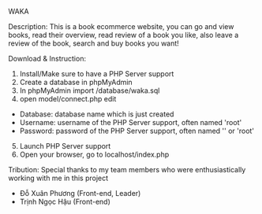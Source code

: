 ﻿WAKA

Description: This is a book ecommerce website, you can go and view books, read their overview, read review of a book you like, also leave a review of the book, search and buy books you want!

Download & Instruction:
1. Install/Make sure to have a PHP Server support
2. Create a database in phpMyAdmin
3. In phpMyAdmin import /database/waka.sql
4. open model/connect.php edit
- Database: database name which is just created
- Username: username of the PHP Server support, often named 'root'
- Password: password of the PHP Server support, often named '' or 'root'
5. Launch PHP Server support
6. Open your browser, go to localhost/index.php

Tribution:
Special thanks to my team members who were enthusiastically working with me in this project
- Đỗ Xuân Phương (Front-end, Leader)
- Trịnh Ngọc Hậu (Front-end)
